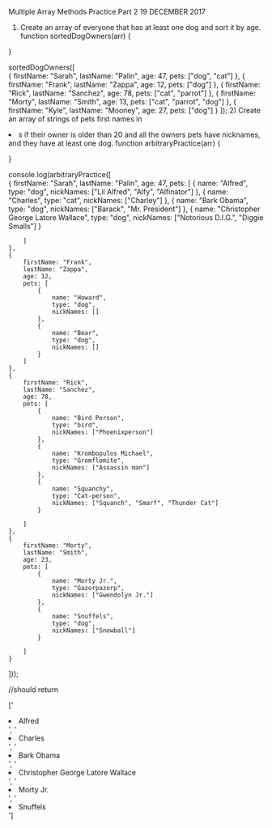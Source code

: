 Multiple Array Methods Practice Part 2
19 DECEMBER 2017
1) Create an array of everyone that has at least one dog and sort it by age.
function sortedDogOwners(arr) {

}

sortedDogOwners([  
    {
        firstName: "Sarah",
        lastName: "Palin",
        age: 47,
        pets: ["dog", "cat"]
    }, 
    {
        firstName: "Frank",
        lastName: "Zappa",
        age: 12,
        pets: ["dog"]
    }, 
    {
        firstName: "Rick",
        lastName: "Sanchez",
        age: 78,
        pets: ["cat", "parrot"]
    }, 
    {
        firstName: "Morty",
        lastName: "Smith",
        age: 13,
        pets: ["cat", "parrot", "dog"]
    }, 
    {
        firstName: "Kyle",
        lastName: "Mooney",
        age: 27,
        pets: ["dog"]
    }
]);
2) Create an array of strings of pets first names in <li>s if their owner is older than 20 and all the owners pets have nicknames, and they have at least one dog.
function arbitraryPractice(arr) {

}

console.log(arbitraryPractice([  
    {
        firstName: "Sarah",
        lastName: "Palin",
        age: 47,
        pets: [
            {
                name: "Alfred",
                type: "dog",
                nickNames: ["Lil Alfred", "Alfy", "Alfinator"]
            },
            {
                name: "Charles",
                type: "cat",
                nickNames: ["Charley"]
            },
            {
                name: "Bark Obama",
                type: "dog",
                nickNames: ["Barack", "Mr. President"]
            },
            {
                name: "Christopher George Latore Wallace",
                type: "dog",
                nickNames: ["Notorious D.I.G.", "Diggie Smalls"]
            }

        ]
    },
    {
        firstName: "Frank",
        lastName: "Zappa",
        age: 12,
        pets: [
            {
                name: "Howard",
                type: "dog",
                nickNames: []
            },
            {
                name: "Bear",
                type: "dog",
                nickNames: []
            }
        ]
    },
    {
        firstName: "Rick",
        lastName: "Sanchez",
        age: 78,
        pets: [
            {
                name: "Bird Person",
                type: "bird",
                nickNames: ["Phoenixperson"]
            },
            {
                name: "Krombopulos Michael",
                type: "Gromflomite",
                nickNames: ["Assassin man"]
            },
            {
                name: "Squanchy",
                type: "Cat-person",
                nickNames: ["Squanch", "Smarf", "Thunder Cat"]
            }

        ]
    },
    {
        firstName: "Morty",
        lastName: "Smith",
        age: 23,
        pets: [
            {
                name: "Morty Jr.",
                type: "Gazorpazorp",
                nickNames: ["Gwendolyn Jr."]
            },
            {
                name: "Snuffels",
                type: "dog",
                nickNames: ["Snowball"]
            }

        ]
    }
]));

//should return 

['<li>Alfred</li>',
 '<li>Charles</li>',
 '<li>Bark Obama</li>', 
 '<li>Christopher George Latore Wallace</li>',
 '<li>Morty Jr.</li>', 
 '<li>Snuffels</li>']
